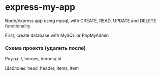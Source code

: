 # express-my-app
Node/express app using mysql, with CREATE, READ, UPDATE and DELETE functionality

First, create database with MySQL or PhpMyAdmin

### Схема проекта (удалить после)

Роуты: /, heroes, heroes/:id

Шаблоны: head, header, items, item

